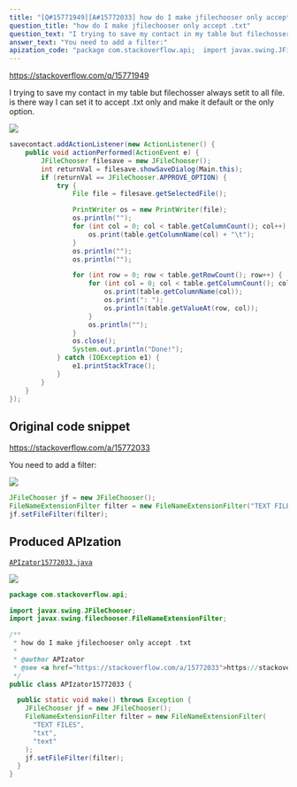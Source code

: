 ```yaml
---
title: "[Q#15771949][A#15772033] how do I make jfilechooser only accept .txt"
question_title: "how do I make jfilechooser only accept .txt"
question_text: "I trying to save my contact in my table but filechosser always setit to all file. is there way I can set it to accept .txt only and make it default or the only option."
answer_text: "You need to add a filter:"
apization_code: "package com.stackoverflow.api;  import javax.swing.JFileChooser; import javax.swing.filechooser.FileNameExtensionFilter;  /**  * how do I make jfilechooser only accept .txt  *  * @author APIzator  * @see <a href=\"https://stackoverflow.com/a/15772033\">https://stackoverflow.com/a/15772033</a>  */ public class APIzator15772033 {    public static void make() throws Exception {     JFileChooser jf = new JFileChooser();     FileNameExtensionFilter filter = new FileNameExtensionFilter(       \"TEXT FILES\",       \"txt\",       \"text\"     );     jf.setFileFilter(filter);   } }"
---
```


https://stackoverflow.com/q/15771949

I trying to save my contact in my table but filechosser always setit to all file.
is there way I can set it to accept .txt only and make it default or the only option.


<div class="code-logo"><img src="/stackoverflow.png" /></div>

```java
savecontact.addActionListener(new ActionListener() {
    public void actionPerformed(ActionEvent e) {
        JFileChooser filesave = new JFileChooser();
        int returnVal = filesave.showSaveDialog(Main.this);
        if (returnVal == JFileChooser.APPROVE_OPTION) {
            try {
                File file = filesave.getSelectedFile();

                PrintWriter os = new PrintWriter(file);
                os.println("");
                for (int col = 0; col < table.getColumnCount(); col++) {
                    os.print(table.getColumnName(col) + "\t");
                }
                os.println("");
                os.println("");

                for (int row = 0; row < table.getRowCount(); row++) {
                    for (int col = 0; col < table.getColumnCount(); col++) {
                        os.print(table.getColumnName(col));
                        os.print(": ");
                        os.println(table.getValueAt(row, col));
                    }
                    os.println("");
                }
                os.close();
                System.out.println("Done!");
            } catch (IOException e1) {
                e1.printStackTrace();
            }
        }
    }
});
```


## Original code snippet

https://stackoverflow.com/a/15772033

You need to add a filter:

<div class="code-logo"><img src="/stackoverflow.png" /></div>

```java
JFileChooser jf = new JFileChooser();
FileNameExtensionFilter filter = new FileNameExtensionFilter("TEXT FILES", "txt", "text");
jf.setFileFilter(filter);
```

## Produced APIzation

[`APIzator15772033.java`](https://github.com/pasqualesalza/apization-temp-data/raw/master/search/APIzator15772033.java)

<div class="code-logo"><img src="/apizator.png" /></div>

```java
package com.stackoverflow.api;

import javax.swing.JFileChooser;
import javax.swing.filechooser.FileNameExtensionFilter;

/**
 * how do I make jfilechooser only accept .txt
 *
 * @author APIzator
 * @see <a href="https://stackoverflow.com/a/15772033">https://stackoverflow.com/a/15772033</a>
 */
public class APIzator15772033 {

  public static void make() throws Exception {
    JFileChooser jf = new JFileChooser();
    FileNameExtensionFilter filter = new FileNameExtensionFilter(
      "TEXT FILES",
      "txt",
      "text"
    );
    jf.setFileFilter(filter);
  }
}

```